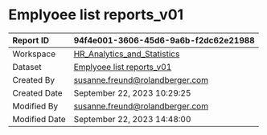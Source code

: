 



# Emplyoee list reports_v01

|Report ID|94f4e001-3606-45d6-9a6b-f2dc62e21988|
| :--- | :--- |
|Workspace|[HR_Analytics_and_Statistics](../Workspaces/HR_Analytics_and_Statistics.md)|
|Dataset|[Emplyoee list reports_v01](../Datasets/Emplyoee-list-reports_v01.md)|
|Created By|susanne.freund@rolandberger.com|
|Created Date|September 22, 2023 10:29:25|
|Modified By|susanne.freund@rolandberger.com|
|Modified Date|September 22, 2023 14:48:00|
